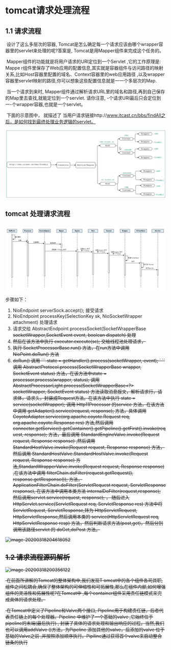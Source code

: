 # tomcat请求处理流程

## 1.1 请求流程

​	设计了这么多层次的容器, Tomcat是怎么确定每一个请求应该由哪个wrapper容 器里的servlet来处理的呢?答案是, Tomcat是用Mapper组件来完成这个任务的。

​	Mapper组件的功能就是将用户请求的URI定位到一个Servlet ,它的工作原理是: Mappe r组件里保存了Web应用的配置信息,其实就是容器组件与访问路径的映射关系,比如Host容器里配置的域名、Context容器里的web应用路径 ,以及wrapper容器里servlet映射的路径,你可以想象这些配置信息就是一一个多层次的Map.

​	当一个请求到来时, Mapper组件通过解析请求URL里的域名和路径,再到自己保存的Map里去查找,就能定位到一个servlet. 请你注意, -个请求URI最后只会定位到一-个wrapper容器,也就是一个servlet。

​	下面的示意图中， 就描述了 当用户请求链接http://www.itcast.cn/bbs/findAll之后，是如何找到最终处理业务逻辑的servlet。

![image-20200318181627140](..\images\tomcat-request-01.jpg)

## tomcat 处理请求流程

![image-20200318181857746](..\images\tomcat-request-02.jpg)

步骤如下：

1. NioEndpoint serverSock.accept(); 接受请求
2. NioEndpoint processKey(SelectionKey sk, NioSocketWrapper attachment) 处理请求
3. 请求交给 AbstractEndpoint processSocket(SocketWrapperBase<S> socketWrapper,SocketEvent event, boolean dispatch) 处理
4. 然后在该方法中执行 executor.execute(sc); 交给线程池处理请求，
5. 执行 SocketProcessorBase.run() 方法，在run方法中调用 NioPoint.doRun() 方法
6. doRun() 调用 ``` state = getHandler().process(socketWrapper, event); ` ``  调用 AbstractProtocol.process(SocketWrapperBase<S> wrapper, SocketEvent status) 方法，在该方法中state = processor.process(wrapper, status); 调用AbstractProcessorLight.process(SocketWrapperBase<?> socketWrapper, SocketEvent status) 方法读取消息报文，解析请求行，请求体，请求头，封装成Request方法。在该方法中执行 state = service(socketWrapper); 调用 Http11Processor 的service 方法，在该方法中调用 getAdapter().service(request, response); 方法，具体调用 CoyoteAdapter.service(org.apache.coyote.Request req, org.apache.coyote.Response res) 方法,然后调用 connector.getService().getContainer().getPipeline().getFirst().invoke(request, response); 方法，最后调用 StandardEngineValve.invoke(Request request, Response response) ,然后调用 StandardHostValve.invoke(Request request, Response response) 方法，然后调用 StandardHostValve.StandardHostValve.invoke(Request request, Response response) 方法,StandardWrapperValve.invoke(Request request, Response response) ,在该方法中调用 filterChain.doFilter(request.getRequest(), response.getResponse()); 方法，ApplicationFilterChain.doFilter(ServletRequest request, ServletResponse response), 在该方法中调用本类方法 internalDoFilter(request,response); 然后调用servlet.service(request, response); ， 随后进入 HttpServlet.service(ServletRequest req, ServletResponse res) 方法中将 ServletRequest, ServletResponse,转为 HttpServletRequest, HttpServletResponse,然后调用本类的 service(HttpServletRequest req, HttpServletResponse resp) 方法，然后判断请求方法(post,get)，然后分别调用该路径servlet 的 doGet,doPost 方法。



![image-20200318204618052](D:\githubWorkSpace\m2\study\笔记\images\tomcat-request-04.jpg)



## 1.2 请求流程源码解析

![image-20200318200356122](D:\githubWorkSpace\m2\study\笔记\images\tomcat-request-03.jpg)

​	在前面所讲解的Tomcat的整体架构中,我们发现T omcat中的各个组件各司其职,组件之间松耦合,确保了整体架构的可伸缩性和可拓展性,那么在组件内部,如何增强组件的灵活性和拓展性呢?在Tomcat中 ,每个container组件采用责任链模式来完成具体的请求处理。

​	在Tomcat中定义了Pipeline和Valve两个接口, Pipeline用于构建责任链，后者代表责任链上的每个处理器。Pipeline 中维护了一个基础的valve ,它始终位于pipeline的末端(最后执行) , 封装了具体的请求处理和输出响应的过程。当然,我们也可以调用addValve ()方法，为Pipeline 添加其他的valve，后添加的valve 位于基础的Valve之前 ,并按照添加顺序执行。Pipiline通过获得首个valve来启动整合链条的执行